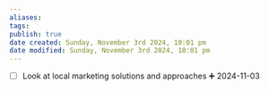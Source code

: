```yaml
---
aliases: 
tags: 
publish: true
date created: Sunday, November 3rd 2024, 10:01 pm
date modified: Sunday, November 3rd 2024, 10:01 pm
---
```


- [ ] Look at local marketing solutions and approaches ➕ 2024-11-03

